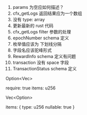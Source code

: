 1. params 为空应如何描述？
2. cfx_getLogs 返回结果应为一个数组
3. 没有 type: array
4. 更新最新的 rust 代码
5. cfx_getLogs filter 参数的处理
6. epochNumber schema 定义
7. 枚举值应该为 下划线分隔
8. 字段名应该驼峰形式
9. RewardInfo schema 定义有问题
10. transaction 没有 space 字段
11. TransactionStatus schema 定义



Option<Vec<U256>>

require: true
items: u256

Vec<Option<U256>>

items: {
    type: u256
    nullable: true
}
